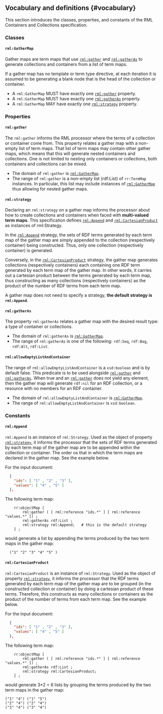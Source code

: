 ## Vocabulary and definitions {#vocabulary}

This section introduces the classes, properties, and constants of the RML Containers and Collections specification.

### Classes

#### `rml:GatherMap`
Gather maps are term maps that use [`rml:gather`](#rml-gather) and [`rml:gatherAs`](#rml-gatheras) to generate collections and containers from a list of term maps. 

If a gather map has no template or term type directive, at each iteration it is assumed to be generating a blank node that is the head of the collection or container.

* A `rml:GatherMap` MUST have exactly one [`rml:gather`](#rml-gather) property.
* A `rml:GatherMap` MUST have exactly one [`rml:gatherAs`](#rml-gatheras) property.
* A `rml:GatherMap` MAY have exactly one [`rml:strategy`](#rml-strategy) property.

### Properties

#### `rml:gather`

The `rml:gather` informs the RML processor where the terms of a collection or container come from. This property relates a gather map with a non-empty list of term maps. 
That list of term maps may contain other gather maps, which means that this will generate nested containers and collections. One is not limited to nesting only containers or collections, both containers and collections can be mixed.

* The domain of `rml:gather` is [`rml:GatherMap`](#rml-gathermap).
* The range of `rml:gather` is a non-empty list (rdf:List) of `rr:TermMap` instances. In particular, this list may include instances of [`rml:GatherMap`](#rml-gathermap) thus allowing for nested gather maps.


#### `rml:strategy`

Declaring an `rml:strategy` on a gather map informs the processor about how to create collections and containers when faced with **multi-valued term maps**.
This specification defines [`rml:Append`](#rml-append) and [`rml:CartesianProduct`](#rml-cartesianproduct) as instances of rml:Strategy. 

In the [`rml:Append`](#rml-append) strategy, the sets of RDF terms generated by each term map of the gather map are simply appended to the collection (respectively container) being constructed. Thus, only one collection (respectively container) is generated.

Conversely, in the [`rml:CartesianProduct`](#rml-cartesianproduct) strategy, the gather map generates collections (respectively containers) each containing one RDF term generated by each term map of the gather map. In other words, it carries out a cartesian product between the terms generated by each term map, thus constructing as many collections (respectively containers) as the product of the number of RDF terms from each term map. 

A gather map does not need to specify a strategy, **the default strategy is `rml:Append`**.

#### `rml:gatherAs`

The property `rml:gatherAs` relates a gather map with the desired result type: a type of container or collections.

* The domain of `rml:gatherAs` is [`rml:GatherMap`](#rml-gathermap).
* The range of `rml:gatherAs` is one of the following: `rdf:Seq`, `rdf:Bag`, `rdf:Alt`, `rdf:List`.

#### `rml:allowEmptyListAndContainer`
The range of `rml:allowEmptyListAndContainer` is a `xsd:boolean` and is by default false. This predicate is to be used alongside [`rml:gather`](#rml-gather) and [`rml:gatherAs`](#rml-gatheras). When true and an [`rml:gather`](#rml-gather) does not yield any element, then the gather map will generate `rdf:nil` for an RDF collection, or a resource with no members for an RDF container.

* The domain of `rml:allowEmptyListAndContainer` is [`rml:GatherMap`](#rml-gathermap).
* The range of `rml:allowEmptyListAndContainer` is `xsd:boolean`.

### Constants

#### `rml:Append`

`rml:Append` is an instance of `rml:Strategy`. 
Used as the object of property [`rml:strategy`](rml-strategy), it informs the processor that the sets of RDF terms generated by each term map of the gather map are to be appended within the collection or container. The order os that in which the term maps are declared in the gather map. See the example below.


For the input document:
```json
  { 
    "ids": [ "1" , "2" , "3" ],
    "values": [ "4" , "5" ] 
  },
```

The following term map:
```turtle
    rr:objectMap [
        rml:gather ( [ rml:reference "ids.*" ] [ rml:reference "values.*" ]) ;
        rml:gatherAs rdf:List ;
        rml:strategy rml:Append;   # this is the default strategy
    ] ;
```

would generate a list by appending the terms produced by the two term maps in the gather map:
```turtle
  ("1" "2" "3" "4" "5" )
```


#### `rml:CartesianProduct`

`rml:CartesianProduct` is an instance of `rml:Strategy`. 
Used as the object of property [`rml:strategy`](rml-strategy), it informs the processor that the RDF terms generated by each term map of the gather map are to be grouped (in the constructed collection or container) by doing a cartesian product of these terms.
Therefore, this constructs as many collections or containers as the product of the number of terms from each term map.
See the example below.

For the input document:
```json
  { 
    "ids": [ "1" , "2" , "3" ],
    "values": [ "4" , "5" ] 
  },
```

The following term map:
```turtle
    rr:objectMap [
        rml:gather ( [ rml:reference "ids.*" ] [ rml:reference "values.*" ]) ;
        rml:gatherAs rdf:List ;
        rml:strategy rml:CartesianProduct;
    ] ;
```

would generate 3*2 = 6 lists by grouping the terms produced by the two term maps in the gather map:
```turtle
("1" "4") ("1" "5") 
("2" "4") ("2" "4")
("3" "4") ("3" "4")
```


